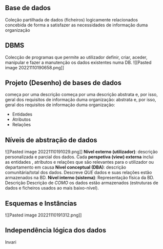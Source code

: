 ## Base de dados 
Coleção partilhada de dados (ficheiros) logicamente relacionados concebida de forma a satisfazer as necessidades de informação duma organização
## DBMS
Colecção de programas que permite ao utilizador definir, criar, aceder, manipular e fazer a manutenção os dados existentes numa DB.
![[Pasted image 20221110190658.png]]

## Projeto (Desenho) de bases de dados
começa por uma descrição começa por uma descrição abstrata e, por isso, geral dos requisitos de informação duma organização: abstrata e, por isso, geral dos requisitos de informação duma organização: 
- Entidades 
- Atributos 
- Relações
## Níveis de abstração de dados

![[Pasted image 20221110191029.png]]
**Nível externo  (utilizador)**: descrição  personalizada e parcial dos dados.
Cada **perspetiva (view) externa** inclui as entidades , atributos e relações que são relevantes  para o utilizador ou departamento em causa
**Nível conceptual (DBA)**: descrição comunitária/total dos dados. Descreve *QUE* dados e suas relações estão armazenados na BD.
**Nível interno (sistema)**: Representação física da BD. Descrição Descrição de *COMO* os dados estão armazenados (estruturas de dados e ficheiros usados ao mais baixo-nível).

## Esquemas e Instâncias
![[Pasted image 20221110191312.png]]

## Independência lógica dos dados
Invari
